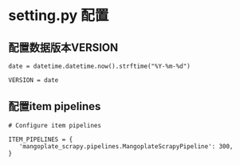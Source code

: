 # setting.py 配置

## 配置数据版本VERSION
```
date = datetime.datetime.now().strftime("%Y-%m-%d")

VERSION = date
```

## 配置item pipelines
```
# Configure item pipelines

ITEM_PIPELINES = {
   'mangoplate_scrapy.pipelines.MangoplateScrapyPipeline': 300,
}
```

## 